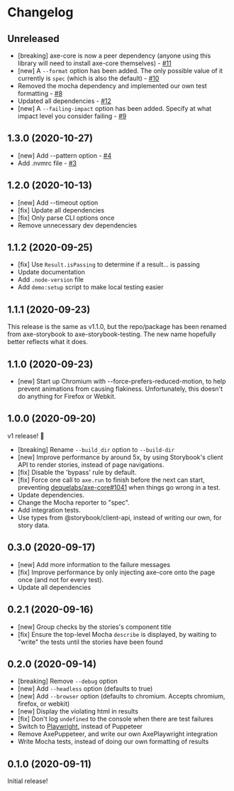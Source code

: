 # Changelog

## Unreleased

- [breaking] axe-core is now a peer dependency (anyone using this library will need to install axe-core themselves) - [#11](https://github.com/chanzuckerberg/axe-storybook-testing/pull/11)
- [new] A `--format` option has been added. The only possible value of it currently is `spec` (which is also the default) - [#10](https://github.com/chanzuckerberg/axe-storybook-testing/pull/10)
- Removed the mocha dependency and implemented our own test formatting - [#8](https://github.com/chanzuckerberg/axe-storybook-testing/pull/8)
- Updated all dependencies - [#12](https://github.com/chanzuckerberg/axe-storybook-testing/pull/12)
- [new] A `--failing-impact` option has been added. Specify at what impact level you consider failing - [#9](https://github.com/chanzuckerberg/axe-storybook-testing/pull/9)

## 1.3.0 (2020-10-27)

- [new] Add --pattern option - [#4](https://github.com/chanzuckerberg/axe-storybook-testing/pull/4)
- Add .nvmrc file - [#3](https://github.com/chanzuckerberg/axe-storybook-testing/pull/3)

## 1.2.0 (2020-10-13)

- [new] Add --timeout option
- [fix] Update all dependencies
- [fix] Only parse CLI options once
- Remove unnecessary dev dependencies

## 1.1.2 (2020-09-25)

- [fix] Use `Result.isPassing` to determine if a result... is passing
- Update documentation
- Add `.node-version` file
- Add `demo:setup` script to make local testing easier

## 1.1.1 (2020-09-23)

This release is the same as v1.1.0, but the repo/package has been renamed from axe-storybook to axe-storybook-testing. The new name hopefully better reflects what it does.

## 1.1.0 (2020-09-23)

- [new] Start up Chromium with --force-prefers-reduced-motion, to help prevent animations from causing flakiness. Unfortunately, this doesn't do anything for Firefox or Webkit.

## 1.0.0 (2020-09-20)

v1 release! 🎉

- [breaking] Rename `--build_dir` option to `--build-dir`
- [new] Improve performance by around 5x, by using Storybook's client API to render stories, instead of page navigations.
- [fix] Disable the 'bypass' rule by default.
- [fix] Force one call to `axe.run` to finish before the next can start, preventing [dequelabs/axe-core#1041](https://github.com/dequelabs/axe-core/issues/1041) when things go wrong in a test.
- Update dependencies.
- Change the Mocha reporter to "spec".
- Add integration tests.
- Use types from @storybook/client-api, instead of writing our own, for story data.

## 0.3.0 (2020-09-17)

- [new] Add more information to the failure messages
- [fix] Improve performance by only injecting axe-core onto the page once (and not for every test).
- Update all dependencies

## 0.2.1 (2020-09-16)

- [new] Group checks by the stories's component title
- [fix] Ensure the top-level Mocha `describe` is displayed, by waiting to "write" the tests until the stories have been found

## 0.2.0 (2020-09-14)

- [breaking] Remove `--debug` option
- [new] Add `--headless` option (defaults to true)
- [new] Add `--browser` option (defaults to chromium. Accepts chromium, firefox, or webkit)
- [new] Display the violating html in results
- [fix] Don't log `undefined` to the console when there are test failures
- Switch to [Playwright](https://playwright.dev/), instead of Puppeteer
- Remove AxePuppeteer, and write our own AxePlaywright integration
- Write Mocha tests, instead of doing our own formatting of results

## 0.1.0 (2020-09-11)

Initial release!
